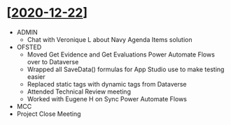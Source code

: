 # [[2020-12-22]]

- ADMIN
  - Chat with Veronique L about Navy Agenda Items solution
- OFSTED
  - Moved Get Evidence and Get Evaluations Power Automate Flows over to Dataverse
  - Wrapped all SaveData() formulas for App Studio use to make testing easier
  - Replaced static tags with dynamic tags from Dataverse
  - Attended Technical Review meeting
  - Worked with Eugene H on Sync Power Automate Flows
- MCC
 - Project Close Meeting

[//begin]: # "Autogenerated link references for markdown compatibility"
[2020-12-22]: 2020-12-22 "2020-12-22"
[//end]: # "Autogenerated link references"
